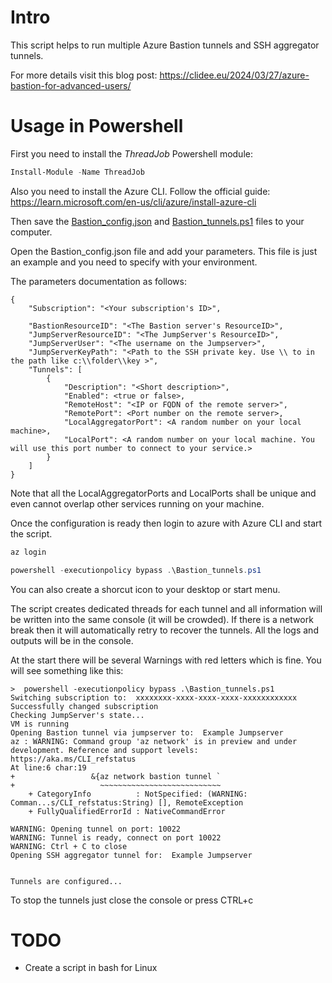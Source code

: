 # Intro
This script helps to run multiple Azure Bastion tunnels and SSH aggregator tunnels.

For more details visit this blog post: https://clidee.eu/2024/03/27/azure-bastion-for-advanced-users/

# Usage in Powershell
First you need to install the *ThreadJob* Powershell module:
```powershell
Install-Module -Name ThreadJob
```

Also you need to install the Azure CLI. Follow the official guide: https://learn.microsoft.com/en-us/cli/azure/install-azure-cli

Then save the [Bastion_config.json](Bastion_config.json) and [Bastion_tunnels.ps1](Bastion_tunnels.ps1) files to your computer.

Open the Bastion_config.json file and add your parameters. This file is just an example and you need to specify with your environment.

The parameters documentation as follows:
```
{
    "Subscription": "<Your subscription's ID>",
                     
    "BastionResourceID": "<The Bastion server's ResourceID>",
    "JumpServerResourceID": "<The JumpServer's ResourceID>",
    "JumpServerUser": "<The username on the Jumpserver>",
    "JumpServerKeyPath": "<Path to the SSH private key. Use \\ to in the path like c:\\folder\\key >",
    "Tunnels": [
        {
            "Description": "<Short description>",
            "Enabled": <true or false>,
            "RemoteHost": "<IP or FQDN of the remote server>",
            "RemotePort": <Port number on the remote server>,
            "LocalAggregatorPort": <A random number on your local machine>,
            "LocalPort": <A random number on your local machine. You will use this port number to connect to your service.>
        }
    ]
}
```

Note that all the LocalAggregatorPorts and LocalPorts shall be unique and even cannot overlap other services running on your machine.

Once the configuration is ready then login to azure with Azure CLI and start the script.

```powershell
az login

powershell -executionpolicy bypass .\Bastion_tunnels.ps1
```

You can also create a shorcut icon to your desktop or start menu.

The script creates dedicated threads for each tunnel and all information will be written into the same console (it will be crowded). If there is a network break then it will automatically retry to recover the tunnels. All the logs and outputs will be in the console.

At the start there will be several Warnings with red letters which is fine. You will see something like this:

```
>  powershell -executionpolicy bypass .\Bastion_tunnels.ps1
Switching subscription to:  xxxxxxxx-xxxx-xxxx-xxxx-xxxxxxxxxxxx
Successfully changed subscription
Checking JumpServer's state...
VM is running
Opening Bastion tunnel via jumpserver to:  Example Jumpserver
az : WARNING: Command group 'az network' is in preview and under development. Reference and support levels: https://aka.ms/CLI_refstatus
At line:6 char:19
+                 &{az network bastion tunnel `
+                   ~~~~~~~~~~~~~~~~~~~~~~~~~~~
    + CategoryInfo          : NotSpecified: (WARNING: Comman...s/CLI_refstatus:String) [], RemoteException
    + FullyQualifiedErrorId : NativeCommandError
 
WARNING: Opening tunnel on port: 10022
WARNING: Tunnel is ready, connect on port 10022
WARNING: Ctrl + C to close
Opening SSH aggregator tunnel for:  Example Jumpserver


Tunnels are configured...
```

To stop the tunnels just close the console or press CTRL+c

# TODO
- Create a script in bash for Linux